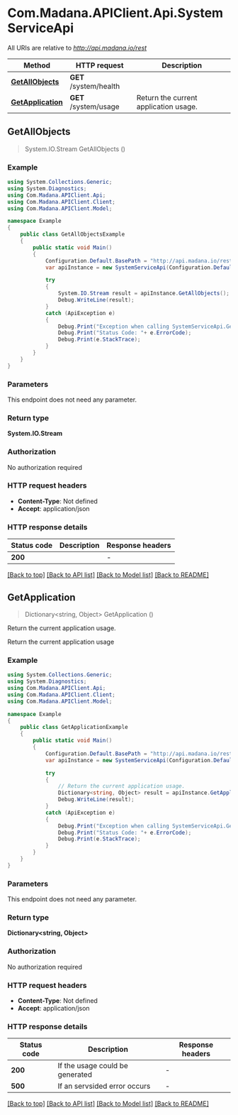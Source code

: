 # Com.Madana.APIClient.Api.SystemServiceApi

All URIs are relative to *http://api.madana.io/rest*

Method | HTTP request | Description
------------- | ------------- | -------------
[**GetAllObjects**](SystemServiceApi.md#getallobjects) | **GET** /system/health | 
[**GetApplication**](SystemServiceApi.md#getapplication) | **GET** /system/usage | Return the current application usage.



## GetAllObjects

> System.IO.Stream GetAllObjects ()



### Example

```csharp
using System.Collections.Generic;
using System.Diagnostics;
using Com.Madana.APIClient.Api;
using Com.Madana.APIClient.Client;
using Com.Madana.APIClient.Model;

namespace Example
{
    public class GetAllObjectsExample
    {
        public static void Main()
        {
            Configuration.Default.BasePath = "http://api.madana.io/rest";
            var apiInstance = new SystemServiceApi(Configuration.Default);

            try
            {
                System.IO.Stream result = apiInstance.GetAllObjects();
                Debug.WriteLine(result);
            }
            catch (ApiException e)
            {
                Debug.Print("Exception when calling SystemServiceApi.GetAllObjects: " + e.Message );
                Debug.Print("Status Code: "+ e.ErrorCode);
                Debug.Print(e.StackTrace);
            }
        }
    }
}
```

### Parameters

This endpoint does not need any parameter.

### Return type

**System.IO.Stream**

### Authorization

No authorization required

### HTTP request headers

- **Content-Type**: Not defined
- **Accept**: application/json

### HTTP response details
| Status code | Description | Response headers |
|-------------|-------------|------------------|
| **200** |  |  -  |

[[Back to top]](#)
[[Back to API list]](../README.md#documentation-for-api-endpoints)
[[Back to Model list]](../README.md#documentation-for-models)
[[Back to README]](../README.md)


## GetApplication

> Dictionary&lt;string, Object&gt; GetApplication ()

Return the current application usage.

Return the current application usage

### Example

```csharp
using System.Collections.Generic;
using System.Diagnostics;
using Com.Madana.APIClient.Api;
using Com.Madana.APIClient.Client;
using Com.Madana.APIClient.Model;

namespace Example
{
    public class GetApplicationExample
    {
        public static void Main()
        {
            Configuration.Default.BasePath = "http://api.madana.io/rest";
            var apiInstance = new SystemServiceApi(Configuration.Default);

            try
            {
                // Return the current application usage.
                Dictionary<string, Object> result = apiInstance.GetApplication();
                Debug.WriteLine(result);
            }
            catch (ApiException e)
            {
                Debug.Print("Exception when calling SystemServiceApi.GetApplication: " + e.Message );
                Debug.Print("Status Code: "+ e.ErrorCode);
                Debug.Print(e.StackTrace);
            }
        }
    }
}
```

### Parameters

This endpoint does not need any parameter.

### Return type

**Dictionary<string, Object>**

### Authorization

No authorization required

### HTTP request headers

- **Content-Type**: Not defined
- **Accept**: application/json

### HTTP response details
| Status code | Description | Response headers |
|-------------|-------------|------------------|
| **200** | If the usage could be generated |  -  |
| **500** | If an servsided error occurs |  -  |

[[Back to top]](#)
[[Back to API list]](../README.md#documentation-for-api-endpoints)
[[Back to Model list]](../README.md#documentation-for-models)
[[Back to README]](../README.md)

